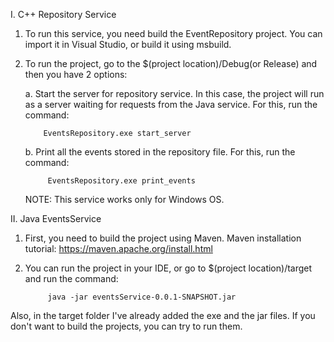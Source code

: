 I. C++ Repository Service

  1. To run this service, you need build the EventRepository project. You can import it in Visual Studio, or build it using msbuild.
  2. To run the project, go to the $(project location)/Debug(or Release) and then you have 2 options:
  
      a. Start the server for repository service. In this case, the project will run as a server waiting for requests from the Java service. For this, run the command:
        
             EventsRepository.exe start_server
          
      b. Print all the events stored in the repository file. For this, run the command:
      
              EventsRepository.exe print_events
            
     NOTE: This service works only for Windows OS.
              
II. Java EventsService

  1. First, you need to build the project using Maven. Maven installation tutorial: https://maven.apache.org/install.html
  2. You can run the project in your IDE, or go to $(project location)/target and run the command:
      
              java -jar eventsService-0.0.1-SNAPSHOT.jar
  
  
Also, in the target folder I've already added the exe and the jar files. If you don't want to build the projects, you can try to run them.

    

